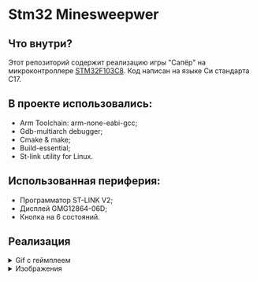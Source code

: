 # Stm32 Minesweepwer 
## Что внутри?
Этот репозиторий содержит реализацию игры "Сапёр" на микроконтроллере [STM32F103C8](https://www.st.com/en/microcontrollers-microprocessors/stm32f103c8.html).
Код написан на языке Си стандарта C17.
## В проекте использовались:
* Arm Toolchain: arm-none-eabi-gcc;
* Gdb-multiarch debugger;
* Cmake & make;
* Build-essential;
* St-link utility for Linux.


## Использованная периферия:
* Программатор ST-LINK V2;
* Дисплей GMG12864-06D;
* Кнопка на 6 состояний.

## Реализация
<details>
  <summary>Gif с геймплеем</summary>

   ![gameplay](https://s3.gifyu.com/images/3fps.gif)

</details>

<details>
  <summary>Изображения</summary>

   ![main_screen](/Sources/img/IMG_0314.jpg)
</details>
